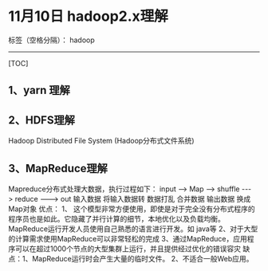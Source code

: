 # 11月10日 hadoop2.x理解

标签（空格分隔）： hadoop

---

[TOC]


## 1、yarn 理解

## 2、HDFS理解
   Hadoop Distributed File System (Hadoop分布式文件系统)
## 3、MapReduce理解
   Mapreduce分布式处理大数据，执行过程如下：
      input     -->  Map    -->     shuffle  ---> reduce ---> out
    输入数据  将输入数据转          数据打乱    合并数据   输出数据
              换成Map对象
 优点：
   1、 这个模型非常方便使用，即使是对于完全没有分布式程序的程序员也是如此。它隐藏了并行计算的细节，本地优化以及负载均衡。MapReduce运行开发人员使用自己熟悉的语言进行开发。如 java等
  2、对于大型的计算需求使用MapReduce可以非常轻松的完成
  3、通过MapReduce，应用程序可以在超过1000个节点的大型集群上运行，并且提供经过优化的错误容灾
 缺点：1、MapReduce运行时会产生大量的临时文件。
       2、不适合一般Web应用。




